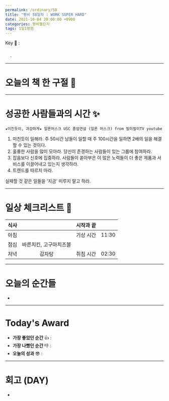 ```yaml
---
permalink: /ordinary/58
title: "평비 58일차 : WORK SUPER HARD"
date: 2021-10-04 20:00:00 +0900
categories: 평비챌린지
tags: 1일1평범
---  
```

Key 🔑 : 
```

  - 
```

---
# 오늘의 책 한 구절 📕


---
# 성공한 사람들과의 시간 ✨
`★미친듯이, 과감하게★ 일론머스크 USC 졸업연설 (일론 머스크) from 필미필미TV youtube`  
1. 미친듯이 일해라. 주 50시간 남들이 일할 때 주 100시간을 일하면 2배의 일을 해결할 수 있는 것이다.  
2. 훌륭한 사람을 많이 모아라. 당신이 존경하는 사람들이 있는 그룹에 참여하라.  
3. 잡음보다 신호에 집중하라. 사람들이 쏟아부은 이 많은 노력들이 더 좋은 제품과 서비스를 이끌어내고 있는지 생각하라.  
4. 트렌드를 따르지 마라.  

실패할 것 같은 일들을 '지금' 미루지 말고 하라.  

---
# 일상 체크리스트 📃

| 식사 |  | 시작과 끝 |  |
|:----:|:----:|:----:|:----:|
| 아침 |  | 기상 시간 | 11:30 |
| 점심 | 바른치킨, 고구마치즈볼 |  |  |
| 저녁 | 감자탕 | 취침 시간 | 02:30 |

---
# 오늘의 순간들
- 

---
# Today's Award
- **가장 좋았던 순간** 👍 :  
- **가장 나빴던 순간** 👎 : 
- **오늘의 성과** 😎 : 

---
# 회고 (DAY)
- 
